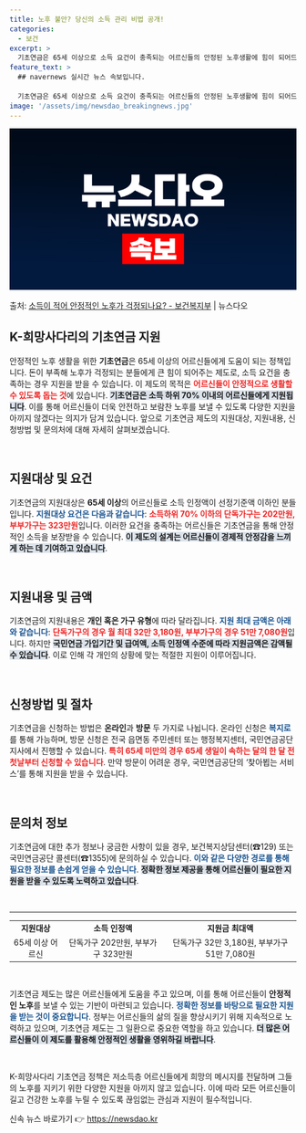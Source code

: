 ```yaml
---
title: 노후 불안? 당신의 소득 관리 비법 공개!
categories:
  - 보건
excerpt: >
  기초연금은 65세 이상으로 소득 요건이 충족되는 어르신들의 안정된 노후생활에 힘이 되어드립니다. ▲ 지원대상…
feature_text: >
  ## navernews 실시간 뉴스 속보입니다.

  기초연금은 65세 이상으로 소득 요건이 충족되는 어르신들의 안정된 노후생활에 힘이 되어드립니다. ▲ 지원대상…
image: '/assets/img/newsdao_breakingnews.jpg'
---
```


![뉴스다오 속보](/assets/img/newsdao_breakingnews.jpg)

<p>출처: <a href="https://newsdao.kr/2014" rel="dofollow">소득이 적어 안정적인 노후가 걱정되나요? - 보건복지부</a> | 뉴스다오</p>

<h2 data-ke-size="size26">K-희망사다리의 기초연금 지원</h2>

<p data-ke-size="size16">안정적인 노후 생활을 위한 <b>기초연금</b>은 65세 이상의 어르신들에게 도움이 되는 정책입니다. 돈이 부족해 노후가 걱정되는 분들에게 큰 힘이 되어주는 제도로, 소득 요건을 충족하는 경우 지원을 받을 수 있습니다. 이 제도의 목적은 <b><span style="color: #ee2323;">어르신들이 안정적으로 생활할 수 있도록 돕는 것</span></b>에 있습니다. <b><span style="background-color: #21538527;">기초연금은 소득 하위 70% 이내의 어르신들에게 지원됩니다</span></b>. 이를 통해 어르신들이 더욱 안전하고 보람찬 노후를 보낼 수 있도록 다양한 지원을 아끼지 않겠다는 의지가 담겨 있습니다. 앞으로 기초연금 제도의 지원대상, 지원내용, 신청방법 및 문의처에 대해 자세히 살펴보겠습니다.</p>

<p data-ke-size="size16">&nbsp;</p>

<h2 data-ke-size="size26">지원대상 및 요건</h2>

<p data-ke-size="size16">기초연금의 지원대상은 <b>65세 이상</b>의 어르신들로 소득 인정액이 선정기준액 이하인 분들입니다. <b><span style="color: #1a5490;">지원대상 요건은 다음과 같습니다</span></b>: <b><span style="color: #ee2323;">소득하위 70% 이하의 단독가구는 202만원, 부부가구는 323만원</span></b>입니다. 이러한 요건을 충족하는 어르신들은 기초연금을 통해 안정적인 소득을 보장받을 수 있습니다. <b><span style="background-color: #21538527;">이 제도의 설계는 어르신들이 경제적 안정감을 느끼게 하는 데 기여하고 있습니다</span></b>.</p>

<p data-ke-size="size16">&nbsp;</p>

<h2 data-ke-size="size26">지원내용 및 금액</h2>

<p data-ke-size="size16">기초연금의 지원내용은 <b>개인 혹은 가구 유형</b>에 따라 달라집니다. <b><span style="color: #1a5490;">지원 최대 금액은 아래와 같습니다</span></b>: <b><span style="color: #ee2323;">단독가구의 경우 월 최대 32만 3,180원, 부부가구의 경우 51만 7,080원</span></b>입니다. 하지만 <b><span style="background-color: #21538527;">국민연금 가입기간 및 급여액, 소득 인정액 수준에 따라 지원금액은 감액될 수 있습니다</span></b>. 이로 인해 각 개인의 상황에 맞는 적절한 지원이 이루어집니다.</p>

<p data-ke-size="size16">&nbsp;</p>

<h2 data-ke-size="size26">신청방법 및 절차</h2>

<p data-ke-size="size16">기초연금을 신청하는 방법은 <b>온라인</b>과 <b>방문</b> 두 가지로 나뉩니다. 온라인 신청은 <b><span style="color: #1a5490;">복지로</span></b>를 통해 가능하며, 방문 신청은 전국 읍면동 주민센터 또는 행정복지센터, 국민연금공단 지사에서 진행할 수 있습니다. <b><span style="color: #ee2323;">특히 65세 미만의 경우 65세 생일이 속하는 달의 한 달 전 첫날부터 신청할 수 있습니다</span></b>. 만약 방문이 어려운 경우, 국민연금공단의 ‘찾아뵙는 서비스’를 통해 지원을 받을 수 있습니다.</p>

<p data-ke-size="size16">&nbsp;</p>

<h2 data-ke-size="size26">문의처 정보</h2>

<p data-ke-size="size16">기초연금에 대한 추가 정보나 궁금한 사항이 있을 경우, 보건복지상담센터(☎129) 또는 국민연금공단 콜센터(☎1355)에 문의하실 수 있습니다. <b><span style="color: #1a5490;">이와 같은 다양한 경로를 통해 필요한 정보를 손쉽게 얻을 수 있습니다</span></b>. <b><span style="background-color: #21538527;">정확한 정보 제공을 통해 어르신들이 필요한 지원을 받을 수 있도록 노력하고 있습니다</span></b>.</p>

<p data-ke-size="size16">&nbsp;</p>

<hr>

<table style="width: 100%; border-collapse: collapse;">
<tr>
<td style="text-align: center; height: 17px;"><b>지원대상</b></td>
<td style="text-align: center; height: 17px;"><b>소득 인정액</b></td>
<td style="text-align: center; height: 17px;"><b>지원금 최대액</b></td>
</tr>
<tr>
<td style="text-align: center; height: 17px;">65세 이상 어르신</td>
<td style="text-align: center; height: 17px;">단독가구 202만원, 부부가구 323만원</td>
<td style="text-align: center; height: 17px;">단독가구 32만 3,180원, 부부가구 51만 7,080원</td>
</tr>
</table>

<p data-ke-size="size16">&nbsp;</p>

<p data-ke-size="size16">기초연금 제도는 많은 어르신들에게 도움을 주고 있으며, 이를 통해 어르신들이 <b>안정적인 노후</b>를 보낼 수 있는 기반이 마련되고 있습니다. <b><span style="color: #1a5490;">정확한 정보를 바탕으로 필요한 지원을 받는 것이 중요합니다</span></b>. 정부는 어르신들의 삶의 질을 향상시키기 위해 지속적으로 노력하고 있으며, 기초연금 제도는 그 일환으로 중요한 역할을 하고 있습니다. <b><span style="background-color: #21538527;">더 많은 어르신들이 이 제도를 활용해 안정적인 생활을 영위하길 바랍니다</span></b>.</p>

<p data-ke-size="size16">&nbsp;</p>

<p data-ke-size="size16">K-희망사다리 기초연금 정책은 저소득층 어르신들에게 희망의 메시지를 전달하며 그들의 노후를 지키기 위한 다양한 지원을 아끼지 않고 있습니다. 이에 따라 모든 어르신들이 길고 건강한 노후를 누릴 수 있도록 끊임없는 관심과 지원이 필수적입니다.</p> 

신속 뉴스 바로가기 👉 <a href="https://newsdao.kr" rel="dofollow">https://newsdao.kr</a>


